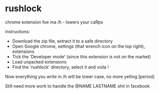 rushlock
========

chrome extension foe ma /h - lowers your caRps

instructions:

 * Download the zip file, extract it to a safe directory
 * Open Google chrome, settings (that wrench icon on the top right), extensions
 * Tick the 'Developer mode' (since this extension is not on the market)
 * Load unpacked extensions
 * Find the 'rushlock' directory, select it and voila !

Now everything you write in /h will be lower case, no more yelling [period]

Still need more work to handle the @NAME LASTNAME shit in facebook
